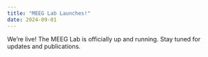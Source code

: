 ```yaml
---
title: "MEEG Lab Launches!"
date: 2024-09-01
---
```


We’re live! The MEEG Lab is officially up and running. Stay tuned for updates and publications.
